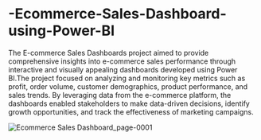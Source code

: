 # -Ecommerce-Sales-Dashboard-using-Power-BI
The E-commerce Sales Dashboards project aimed to provide comprehensive insights into e-commerce sales performance through interactive and visually appealing dashboards developed using Power BI.The project focused on analyzing and monitoring key metrics such as profit, order volume, customer demographics, product performance, and sales trends. By leveraging data from the e-commerce platform, the dashboards enabled stakeholders to make data-driven decisions, identify growth opportunities, and track the effectiveness of marketing campaigns.


![Ecommerce Sales Dashboard_page-0001](https://github.com/kmohankar25/-Ecommerce-Sales-Dashboard-using-Power-BI/assets/102423663/a540851b-2cef-42b1-b294-7f9972dcbd4f)

